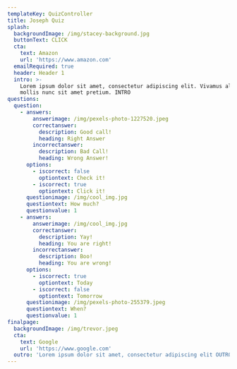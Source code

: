 ```yaml
---
templateKey: QuizController
title: Joseph Quiz
splash:
  backgroundImage: /img/stacey-background.jpg
  buttonText: CLICK
  cta:
    text: Amazon
    url: 'https://www.amazon.com'
  emailRequired: true
  header: Header 1
  intro: >-
    Lorem ipsum dolor sit amet, consectetur adipiscing elit. Vivamus aliquet
    mollis nunc sit amet pretium. INTRO
questions:
  question:
    - answers:
        answerimage: /img/pexels-photo-1227520.jpeg
        correctanswer:
          description: Good call!
          heading: Right Answer
        incorrectanswer:
          description: Bad Call!
          heading: Wrong Answer!
      options:
        - iscorrect: false
          optiontext: Check it!
        - iscorrect: true
          optiontext: Click it!
      questionimage: /img/cool_img.jpg
      questiontext: How much?
      questionvalue: 1
    - answers:
        answerimage: /img/cool_img.jpg
        correctanswer:
          description: Yay!
          heading: You are right!
        incorrectanswer:
          description: Boo!
          heading: You are wrong!
      options:
        - iscorrect: true
          optiontext: Today
        - iscorrect: false
          optiontext: Tomorrow
      questionimage: /img/pexels-photo-255379.jpeg
      questiontext: When?
      questionvalue: 1
finalpage:
  backgroundImage: /img/trevor.jpeg
  cta:
    text: Google
    url: 'https://www.google.com'
  outro: 'Lorem ipsum dolor sit amet, consectetur adipiscing elit OUTRO.'
---
```


